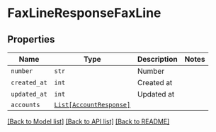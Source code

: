 # FaxLineResponseFaxLine



## Properties
Name | Type | Description | Notes
------------ | ------------- | ------------- | -------------
| `number` | ```str``` |  Number  |  |
| `created_at` | ```int``` |  Created at  |  |
| `updated_at` | ```int``` |  Updated at  |  |
| `accounts` | [```List[AccountResponse]```](AccountResponse.md) |    |  |

[[Back to Model list]](../README.md#documentation-for-models) [[Back to API list]](../README.md#documentation-for-api-endpoints) [[Back to README]](../README.md)


